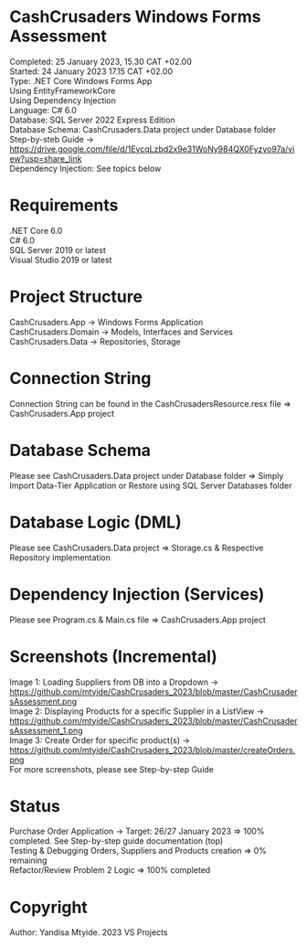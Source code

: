 # CashCrusaders Windows Forms Assessment
Completed: 25 January 2023, 15.30 CAT +02.00  
Started: 24 January 2023 17.15 CAT +02.00  
Type: .NET Core Windows Forms App  
Using EntityFrameworkCore  
Using Dependency Injection  
Language: C# 6.0  
Database: SQL Server 2022 Express Edition  
Database Schema: CashCrusaders.Data project under Database folder  
Step-by-steb Guide -> https://drive.google.com/file/d/1EycqLzbd2x9e31WoNy984QX0Fyzyo97a/view?usp=share_link  
Dependency Injection: See topics below  
# Requirements
.NET Core 6.0  
C# 6.0  
SQL Server 2019 or latest  
Visual Studio 2019 or latest  
# Project Structure
CashCrusaders.App -> Windows Forms Application  
CashCrusaders.Domain -> Models, Interfaces and Services  
CashCrusaders.Data -> Repositories, Storage  
# Connection String
Connection String can be found in the CashCrusadersResource.resx file => CashCrusaders.App project  
# Database Schema
Please see CashCrusaders.Data project under Database folder => Simply Import Data-Tier Application or Restore using SQL Server Databases folder  
# Database Logic (DML)
Please see CashCrusaders.Data project => Storage.cs & Respective Repository implementation
# Dependency Injection (Services)
Please see Program.cs & Main.cs file => CashCrusaders.App project  
# Screenshots (Incremental)
Image 1: Loading Suppliers from DB into a Dropdown -> https://github.com/mtyide/CashCrusaders_2023/blob/master/CashCrusadersAssessment.png  
Image 2: Displaying Products for a specific Supplier in a ListView -> https://github.com/mtyide/CashCrusaders_2023/blob/master/CashCrusadersAssessment_1.png  
Image 3: Create Order for specific product(s) -> https://github.com/mtyide/CashCrusaders_2023/blob/master/createOrders.png  
For more screenshots, please see Step-by-step Guide  
# Status
Purchase Order Application -> Target: 26/27 January 2023 => 100% completed. See Step-by-step guide documentation (top)  
Testing & Debugging Orders, Suppliers and Products creation => 0% remaining  
Refactor/Review Problem 2 Logic => 100% completed
# Copyright
Author: Yandisa Mtyide. 2023 VS Projects
